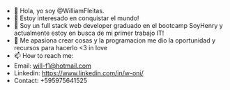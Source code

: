 - 👋 Hola, yo soy @WilliamFleitas.
- 👹 Estoy interesado en conquistar el mundo!
- 🌱 Soy un full stack web developer graduado en el bootcamp SoyHenry y actualmente estoy en busca de mi primer trabajo IT! 
- 💞️ Me apasiona crear cosas y la programacion me dio la oportunidad y recursos para hacerlo <3 in love
- 📫 How to reach me: 
- Email: will-f1@hotmail.com 
- Linkedin: https://www.linkedin.com/in/w-oni/
- Contact: +595975641525
 
